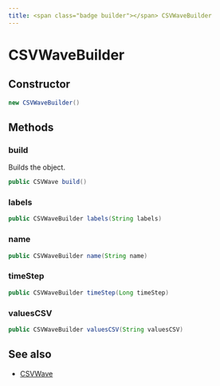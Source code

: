 ```yaml
---
title: <span class="badge builder"></span> CSVWaveBuilder
---
```

# <span class="badge builder"></span> CSVWaveBuilder

## Constructor

```java
new CSVWaveBuilder()
```
## Methods

### <span class="badge object-method"></span> build

Builds the object.

```java
public CSVWave build()
```

### <span class="badge object-method"></span> labels

```java
public CSVWaveBuilder labels(String labels)
```

### <span class="badge object-method"></span> name

```java
public CSVWaveBuilder name(String name)
```

### <span class="badge object-method"></span> timeStep

```java
public CSVWaveBuilder timeStep(Long timeStep)
```

### <span class="badge object-method"></span> valuesCSV

```java
public CSVWaveBuilder valuesCSV(String valuesCSV)
```

## See also

 * <span class="badge object-type-class"></span> [CSVWave](./object-CSVWave.md)
